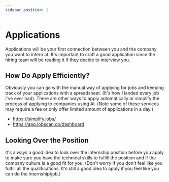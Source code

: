 ```yaml
---
sidebar_position: 2
---
```


# Applications

Applications will be your first connection between you and the company you want to intern at.  It's important to craft a good application since the hiring team will be reading it if they decide to interview you.

## How Do Apply Efficiently?

Obviously you can go with the manual way of applying for jobs and keeping track of your applications with a spreadsheet.  (It's how I landed every job I've ever had).  There are other ways to apply automatically or simplify the process of applying to companies using AI.  (Note some of these services may require a fee or only offer limited amount of applications in a day.)
- https://simplify.jobs/
- https://app.jobscan.co/dashboard

## Looking Over the Position
It's always a good idea to look over the internship position before you apply to make sure you have the technical skills to fulfill the position and if the company culture is a good fit for you.  (Don't worry if you don't feel like you fulfill all the qualifications.  It's still a good idea to apply if you feel like you can do the internship/job.)